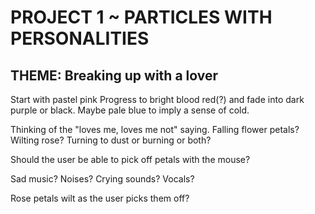 # PROJECT 1 ~ PARTICLES WITH PERSONALITIES

## THEME: Breaking up with a lover

Start with pastel pink
Progress to bright blood red(?) and fade into dark purple or black. Maybe pale blue to imply a sense of cold.

Thinking of the "loves me, loves me not" saying. Falling flower petals? Wilting rose? Turning to dust or burning or both?

Should the user be able to pick off petals with the mouse?

Sad music? Noises? Crying sounds? Vocals?

Rose petals wilt as the user picks them off?